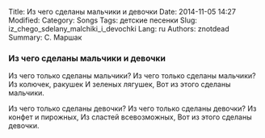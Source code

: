 Title: Из чего сделаны мальчики и девочки
Date: 2014-11-05 14:27
Modified: 
Category: Songs
Tags: детские песенки
Slug: iz_chego_sdelany_malchiki_i_devochki
Lang: ru
Authors: znotdead
Summary: С. Маршак

### Из чего сделаны мальчики и девочки

Из чего только сделаны мальчики?
Из чего только сделаны мальчики?
Из колючек, ракушек
И зеленых лягушек,
Вот из этого сделаны мальчики.

Из чего только сделаны девочки?
Из чего только сделаны девочки?
Из конфет и пирожных,
Из сластей всевозможных,
Вот из этого сделаны девочки.